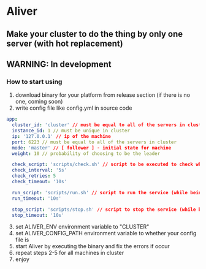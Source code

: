 # Aliver
## Make your cluster to do the thing by only one server (with hot replacement)

## WARNING: In development

### How to start using
1) download binary for your platform from release section (if there is no one, coming soon)
2) write config file like config.yml in source code
```yml
app:
  cluster_id: 'cluster' // must be equal to all of the servers in cluster
  instance_id: 1 // must be unique in cluster
  ip: '127.0.0.1' // ip of the machine
  port: 6223 // must be equal to all of the servers in cluster
  mode: 'master' // [ follower ] - initial state for machine
  weight: 10 // probability of choosing to be the leader

  check_script: 'scripts/check.sh' // script to be executed to check whether the service dead or alive
  check_interval: '5s'
  check_retries: 5
  check_timeout: '10s'

  run_script: 'scripts/run.sh' // script to run the service (while being leader)
  run_timeout: '10s'

  stop_script: 'scripts/stop.sh' // script to stop the service (while being follower)
  stop_timeout: '10s'
```
3) set ALIVER_ENV environment variable to "CLUSTER"
4) set ALIVER_CONFIG_PATH environment variable to whether your config file is
5) start Aliver by executing the binary and fix the errors if occur
6) repeat steps 2-5 for all machines in cluster
7) enjoy